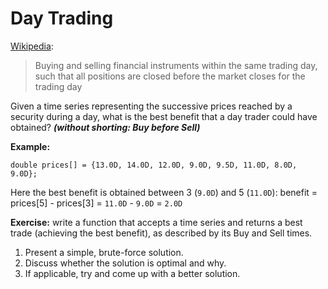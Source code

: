 # Day Trading

[Wikipedia](https://en.wikipedia.org/wiki/Day_trading):

>Buying and selling financial instruments within the same trading day, such that all positions are closed before the market closes for the trading day

Given a time series representing the successive prices reached by a security during a day, what is the best benefit that a day trader could have obtained? **_(without shorting: Buy before Sell)_**

**Example:**
```
double prices[] = {13.0D, 14.0D, 12.0D, 9.0D, 9.5D, 11.0D, 8.0D, 9.0D};
```
Here the best benefit is obtained between 3 (`9.0D`) and 5 (`11.0D`): benefit = prices[5] - prices[3] = `11.0D` - `9.0D` = `2.0D`

**Exercise:** write a function that accepts a time series and returns a best trade (achieving the best benefit), as described by its Buy and Sell times.

1) Present a simple, brute-force solution.
2) Discuss whether the solution is optimal and why.
3) If applicable, try and come up with a better solution.

